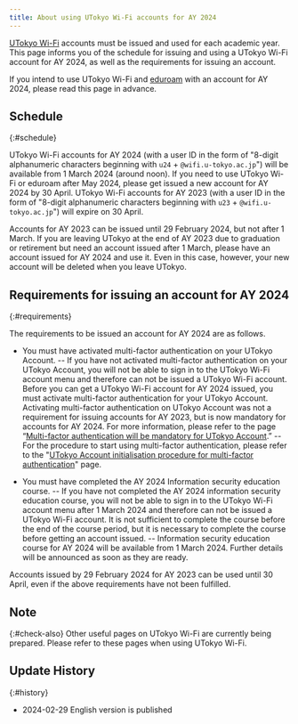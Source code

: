 ```yaml
---
title: About using UTokyo Wi-Fi accounts for AY 2024
---
```


[UTokyo Wi-Fi](https://utelecon.adm.u-tokyo.ac.jp/en/utokyo_wifi/) accounts must be issued and used for each academic year. This page informs you of the schedule for issuing and using a UTokyo Wi-Fi account for AY 2024, as well as the requirements for issuing an account.

If you intend to use UTokyo Wi-Fi and [eduroam](https://utelecon.adm.u-tokyo.ac.jp/systems/wlan#eduroam) with an account for AY 2024, please read this page in advance.

## Schedule
{:#schedule}

UTokyo Wi-Fi accounts for AY 2024 (with a user ID in the form of "8-digit alphanumeric characters beginning with `u24` + `@wifi.u-tokyo.ac.jp`") will be available from 1 March 2024 (around noon). If you need to use UTokyo Wi-Fi or eduroam after May 2024, please get issued a new account for AY 2024 by 30 April. UTokyo Wi-Fi accounts for AY 2023 (with a user ID in the form of "8-digit alphanumeric characters beginning with `u23` + `@wifi.u-tokyo.ac.jp`") will expire on 30 April. 

Accounts for AY 2023 can be issued until 29 February 2024, but not after 1 March. If you are leaving UTokyo at the end of AY 2023 due to graduation or retirement but need an account issued after 1 March, please have an account issued for AY 2024 and use it. Even in this case, however, your new account will be deleted when you leave UTokyo.

## Requirements for issuing an account for AY 2024
{:#requirements}

The requirements to be issued an account for AY 2024 are as follows.

- You must have activated multi-factor authentication on your UTokyo Account.
-- If you have not activated multi-factor authentication on your UTokyo Account, you will not be able to sign in to the UTokyo Wi-Fi account menu and therefore can not be issued a UTokyo Wi-Fi account. Before you can get a UTokyo Wi-Fi account for AY 2024 issued, you must activate multi-factor authentication for your UTokyo Account.
Activating multi-factor authentication on UTokyo Account was not a requirement for issuing accounts for AY 2023, but is now mandatory for accounts for AY 2024. For more information, please refer to the page “[Multi-factor authentication will be mandatory for UTokyo Account](https://utelecon.adm.u-tokyo.ac.jp/en/notice/2024/mfa100-schedule).”
-- For the procedure to start using multi-factor authentication, please refer to the "[UTokyo Account initialisation procedure for multi-factor authentication](https://utelecon.adm.u-tokyo.ac.jp/en/utokyo_account/mfa/initial/)" page.

- You must have completed the AY 2024 Information security education course.
-- If you have not completed the AY 2024 information security education course, you will not be able to sign in to the UTokyo Wi-Fi account menu after 1 March 2024 and therefore can not be issued a UTokyo Wi-Fi account. It is not sufficient to complete the course before the end of the course period, but it is necessary to complete the course before getting an account issued.
-- Information security education course for AY 2024 will be available from 1 March 2024. Further details will be announced as soon as they are ready.

Accounts issued by 29 February 2024 for AY 2023 can be used until 30 April, even if the above requirements have not been fulfilled.

## Note
{:#check-also}
Other useful pages on UTokyo Wi-Fi are currently being prepared. Please refer to these pages when using UTokyo Wi-Fi.

## Update History
{:#history}

- 2024-02-29 English version is published
